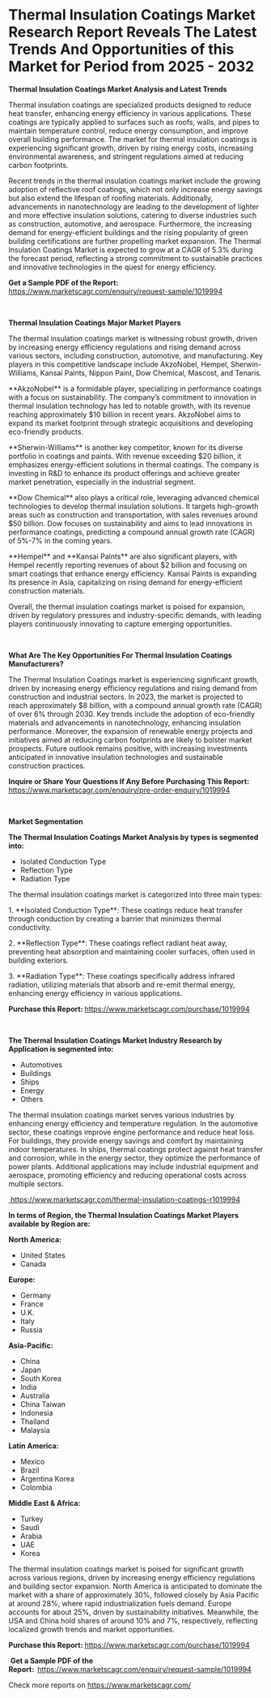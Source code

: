 <p><h1>Thermal Insulation Coatings Market Research Report Reveals The Latest Trends And Opportunities of this Market for Period from 2025 - 2032</h1></p><p><strong>Thermal Insulation Coatings Market Analysis and Latest Trends</strong></p>
<p><p>Thermal insulation coatings are specialized products designed to reduce heat transfer, enhancing energy efficiency in various applications. These coatings are typically applied to surfaces such as roofs, walls, and pipes to maintain temperature control, reduce energy consumption, and improve overall building performance. The market for thermal insulation coatings is experiencing significant growth, driven by rising energy costs, increasing environmental awareness, and stringent regulations aimed at reducing carbon footprints.</p><p>Recent trends in the thermal insulation coatings market include the growing adoption of reflective roof coatings, which not only increase energy savings but also extend the lifespan of roofing materials. Additionally, advancements in nanotechnology are leading to the development of lighter and more effective insulation solutions, catering to diverse industries such as construction, automotive, and aerospace. Furthermore, the increasing demand for energy-efficient buildings and the rising popularity of green building certifications are further propelling market expansion. The Thermal Insulation Coatings Market is expected to grow at a CAGR of 5.3% during the forecast period, reflecting a strong commitment to sustainable practices and innovative technologies in the quest for energy efficiency.</p></p>
<p><strong>Get a Sample PDF of the Report:&nbsp;</strong> <a href="https://www.marketscagr.com/enquiry/request-sample/1019994?utm_campaign=3533&utm_medium=2&utm_source=Github&utm_content=ia&utm_term=31032025&utm_id=thermal-insulation-coatings">https://www.marketscagr.com/enquiry/request-sample/1019994</a></p>
<p>&nbsp;</p>
<p><strong>Thermal Insulation Coatings Major Market Players</strong></p>
<p><p>The thermal insulation coatings market is witnessing robust growth, driven by increasing energy efficiency regulations and rising demand across various sectors, including construction, automotive, and manufacturing. Key players in this competitive landscape include AkzoNobel, Hempel, Sherwin-Williams, Kansai Paints, Nippon Paint, Dow Chemical, Mascost, and Tenaris.</p><p>**AkzoNobel** is a formidable player, specializing in performance coatings with a focus on sustainability. The company’s commitment to innovation in thermal insulation technology has led to notable growth, with its revenue reaching approximately $10 billion in recent years. AkzoNobel aims to expand its market footprint through strategic acquisitions and developing eco-friendly products.</p><p>**Sherwin-Williams** is another key competitor, known for its diverse portfolio in coatings and paints. With revenue exceeding $20 billion, it emphasizes energy-efficient solutions in thermal coatings. The company is investing in R&D to enhance its product offerings and achieve greater market penetration, especially in the industrial segment.</p><p>**Dow Chemical** also plays a critical role, leveraging advanced chemical technologies to develop thermal insulation solutions. It targets high-growth areas such as construction and transportation, with sales revenues around $50 billion. Dow focuses on sustainability and aims to lead innovations in performance coatings, predicting a compound annual growth rate (CAGR) of 5%-7% in the coming years.</p><p>**Hempel** and **Kansai Paints** are also significant players, with Hempel recently reporting revenues of about $2 billion and focusing on smart coatings that enhance energy efficiency. Kansai Paints is expanding its presence in Asia, capitalizing on rising demand for energy-efficient construction materials.</p><p>Overall, the thermal insulation coatings market is poised for expansion, driven by regulatory pressures and industry-specific demands, with leading players continuously innovating to capture emerging opportunities.</p></p>
<p>&nbsp;</p>
<p><strong>What Are The Key Opportunities For Thermal Insulation Coatings Manufacturers?</strong></p>
<p><p>The Thermal Insulation Coatings market is experiencing significant growth, driven by increasing energy efficiency regulations and rising demand from construction and industrial sectors. In 2023, the market is projected to reach approximately $8 billion, with a compound annual growth rate (CAGR) of over 6% through 2030. Key trends include the adoption of eco-friendly materials and advancements in nanotechnology, enhancing insulation performance. Moreover, the expansion of renewable energy projects and initiatives aimed at reducing carbon footprints are likely to bolster market prospects. Future outlook remains positive, with increasing investments anticipated in innovative insulation technologies and sustainable construction practices.</p></p>
<p><strong>Inquire or Share Your Questions If Any Before Purchasing This Report:</strong> <a href="https://www.marketscagr.com/enquiry/pre-order-enquiry/1019994?utm_campaign=3533&utm_medium=2&utm_source=Github&utm_content=ia&utm_term=31032025&utm_id=thermal-insulation-coatings">https://www.marketscagr.com/enquiry/pre-order-enquiry/1019994</a></p>
<p>&nbsp;</p>
<p><strong>Market Segmentation</strong></p>
<p><strong>The Thermal Insulation Coatings Market Analysis by types is segmented into:</strong></p>
<p><ul><li>Isolated Conduction Type</li><li>Reflection Type</li><li>Radiation Type</li></ul></p>
<p><p>The thermal insulation coatings market is categorized into three main types: </p><p>1. **Isolated Conduction Type**: These coatings reduce heat transfer through conduction by creating a barrier that minimizes thermal conductivity.</p><p>2. **Reflection Type**: These coatings reflect radiant heat away, preventing heat absorption and maintaining cooler surfaces, often used in building exteriors.</p><p>3. **Radiation Type**: These coatings specifically address infrared radiation, utilizing materials that absorb and re-emit thermal energy, enhancing energy efficiency in various applications.</p></p>
<p><strong>Purchase this Report:&nbsp;</strong><a href="https://www.marketscagr.com/purchase/1019994?utm_campaign=3533&utm_medium=2&utm_source=Github&utm_content=ia&utm_term=31032025&utm_id=thermal-insulation-coatings">https://www.marketscagr.com/purchase/1019994</a></p>
<p>&nbsp;</p>
<p><strong>The Thermal Insulation Coatings Market Industry Research by Application is segmented into:</strong></p>
<p><ul><li>Automotives</li><li>Buildings</li><li>Ships</li><li>Energy</li><li>Others</li></ul></p>
<p><p>The thermal insulation coatings market serves various industries by enhancing energy efficiency and temperature regulation. In the automotive sector, these coatings improve engine performance and reduce heat loss. For buildings, they provide energy savings and comfort by maintaining indoor temperatures. In ships, thermal coatings protect against heat transfer and corrosion, while in the energy sector, they optimize the performance of power plants. Additional applications may include industrial equipment and aerospace, promoting efficiency and reducing operational costs across multiple sectors.</p></p>
<p><a href="https://www.marketscagr.com/thermal-insulation-coatings-r1019994?utm_campaign=3533&utm_medium=2&utm_source=Github&utm_content=ia&utm_term=31032025&utm_id=thermal-insulation-coatings">&nbsp;https://www.marketscagr.com/thermal-insulation-coatings-r1019994</a></p>
<p><strong>In terms of Region, the Thermal Insulation Coatings Market Players available by Region are:</strong></p>
<p>
    <p> <strong> North America: </strong>
        <ul>
            <li>United States</li>
            <li>Canada</li>
        </ul>
        </p> 
    <p> <strong> Europe: </strong>
        <ul>
            <li>Germany</li>
            <li>France</li>
            <li>U.K.</li>
            <li>Italy</li>
            <li>Russia</li>
        </ul>
        </p> 
    <p> <strong> Asia-Pacific: </strong>
        <ul>
            <li>China</li>
            <li>Japan</li>
            <li>South Korea</li>
            <li>India</li>
            <li>Australia</li>
            <li>China Taiwan</li>
            <li>Indonesia</li>
            <li>Thailand</li>
            <li>Malaysia</li>
        </ul>
        </p> 
    <p> <strong> Latin America: </strong>
        <ul>
            <li>Mexico</li>
            <li>Brazil</li>
            <li>Argentina Korea</li>
            <li>Colombia</li>
        </ul>
        </p> 
    <p> <strong> Middle East & Africa: </strong>
        <ul>
            <li>Turkey</li>
            <li>Saudi</li>
            <li>Arabia</li>
            <li>UAE</li>
            <li>Korea</li>
        </ul>
    </p>
    </p>
<p><p>The thermal insulation coatings market is poised for significant growth across various regions, driven by increasing energy efficiency regulations and building sector expansion. North America is anticipated to dominate the market with a share of approximately 30%, followed closely by Asia Pacific at around 28%, where rapid industrialization fuels demand. Europe accounts for about 25%, driven by sustainability initiatives. Meanwhile, the USA and China hold shares of around 10% and 7%, respectively, reflecting localized growth trends and market opportunities.</p></p>
<p><strong>Purchase this Report: </strong><a href="https://www.marketscagr.com/purchase/1019994?utm_campaign=3533&utm_medium=2&utm_source=Github&utm_content=ia&utm_term=31032025&utm_id=thermal-insulation-coatings">https://www.marketscagr.com/purchase/1019994</a></p>
<p>&nbsp;<strong>Get a Sample PDF of the Report:&nbsp;&nbsp;</strong><a href="https://www.marketscagr.com/enquiry/request-sample/1019994?utm_campaign=3533&utm_medium=2&utm_source=Github&utm_content=ia&utm_term=31032025&utm_id=thermal-insulation-coatings">https://www.marketscagr.com/enquiry/request-sample/1019994</a></p>
<p><strong></strong></p>
<p>Check more reports on <a href="https://www.marketscagr.com/?utm_campaign=3533&utm_medium=2&utm_source=Github&utm_content=ia&utm_term=31032025&utm_id=thermal-insulation-coatings">https://www.marketscagr.com/</a></p>
